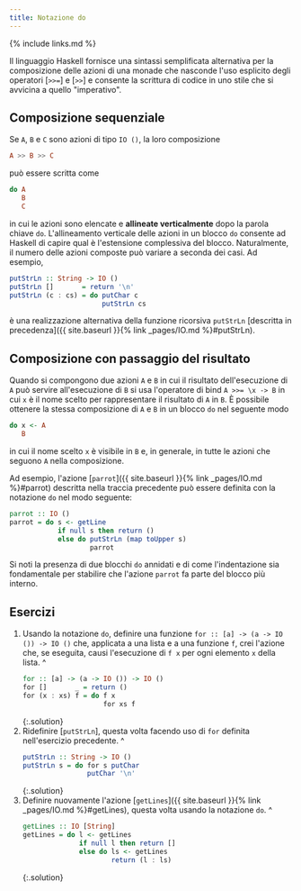 ```yaml
---
title: Notazione do
---
```


{% include links.md %}

Il linguaggio Haskell fornisce una sintassi semplificata alternativa
per la composizione delle azioni di una monade che nasconde l'uso
esplicito degli operatori [`>>=`] e [`>>`] e consente la scrittura di
codice in uno stile che si avvicina a quello "imperativo".

## Composizione sequenziale

Se `A`, `B` e `C` sono azioni di tipo `IO ()`, la loro composizione

``` haskell
A >> B >> C
```

può essere scritta come

``` haskell
do A
   B
   C
```

in cui le azioni sono elencate e **allineate verticalmente** dopo la
parola chiave `do`. L'allineamento verticale delle azioni in un
blocco `do` consente ad Haskell di capire qual è l'estensione
complessiva del blocco. Naturalmente, il numero delle azioni
composte può variare a seconda dei casi. Ad esempio,

``` haskell
putStrLn :: String -> IO ()
putStrLn []       = return '\n'
putStrLn (c : cs) = do putChar c
                       putStrLn cs
```

è una realizzazione alternativa della funzione ricorsiva `putStrLn`
[descritta in precedenza]({{ site.baseurl }}{% link _pages/IO.md
%}#putStrLn).

## Composizione con passaggio del risultato

Quando si compongono due azioni `A` e `B` in cui il risultato
dell'esecuzione di `A` può servire all'esecuzione di `B` si usa
l'operatore di bind `A >>= \x -> B` in cui `x` è il nome scelto per
rappresentare il risultato di `A` in `B`. È possibile ottenere la
stessa composizione di `A` e `B` in un blocco `do` nel seguente modo

``` haskell
do x <- A
   B
```

in cui il nome scelto `x` è visibile in `B` e, in generale, in tutte
le azioni che seguono `A` nella composizione.

Ad esempio, l'azione [`parrot`]({{ site.baseurl }}{% link
_pages/IO.md %}#parrot) descritta nella traccia precedente può
essere definita con la notazione `do` nel modo seguente:

``` haskell
parrot :: IO ()
parrot = do s <- getLine
            if null s then return ()
            else do putStrLn (map toUpper s)
                    parrot
```

Si noti la presenza di due blocchi `do` annidati e di come
l'indentazione sia fondamentale per stabilire che l'azione `parrot`
fa parte del blocco più interno.

## Esercizi

1. Usando la notazione `do`, definire una funzione `for :: [a] -> (a
   -> IO ()) -> IO ()` che, applicata a una lista e a una funzione
   `f`, crei l'azione che, se eseguita, causi l'esecuzione di `f x`
   per ogni elemento `x` della lista.
   ^
   ``` haskell
   for :: [a] -> (a -> IO ()) -> IO ()
   for []       _ = return ()
   for (x : xs) f = do f x
                       for xs f
   ```
   {:.solution}
2. Ridefinire [`putStrLn`], questa volta facendo uso di `for`
   definita nell'esercizio precedente.
   ^
   ``` haskell
   putStrLn :: String -> IO ()
   putStrLn s = do for s putChar
                   putChar '\n'
   ```
   {:.solution}
3. Definire nuovamente l'azione [`getLines`]({{ site.baseurl }}{%
   link _pages/IO.md %}#getLines), questa volta usando la notazione
   `do`.
   ^
   ``` haskell
   getLines :: IO [String]
   getLines = do l <- getLines
                 if null l then return []
                 else do ls <- getLines
                         return (l : ls)
   ```
   {:.solution}
